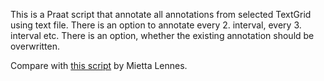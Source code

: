 This is a Praat script that annotate all annotations from selected TextGrid using text file. There is an option to annotate every 2. interval, every 3. interval etc. There is an option, whether the existing annotation should be overwritten.

Compare with [this script](http://www.helsinki.fi/%7Elennes/praat-scripts/public/label_from_text_file.praat) by Mietta Lennes.
